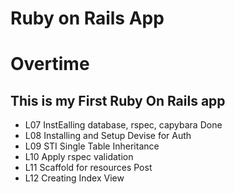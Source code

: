 # Ruby on Rails App
# Overtime

## This is my First Ruby On Rails app

- L07 InstEalling database, rspec, capybara Done
- L08 Installing and Setup Devise for Auth
- L09 STI Single Table Inheritance
- L10 Apply rspec validation
- L11 Scaffold for resources Post
- L12 Creating Index View
